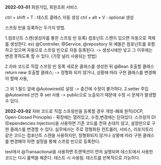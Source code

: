 **2022-03-01**
회원가입, 회원조회 서비스

ctrl + shift + T : 테스트 클래스 자동 생성
ctrl + alt + V : optional 생성

스프링 빈을 등록하는 두가지 방법.

1.컴포넌트 스캔(생성자를 통한 스프링 빈 등록)
컴포넌트 스캔이 있으면 자동으로 객체를 생성한다.
ex) @Controller, @Service, @repository
위 예들은 컴포넌트를 포함하고 있으며 자동으로 스프링 빈으로 자동 등록된다.
-> 생성시에만 넣고 그 이후에는 변경 못하도록 할 수 있다. (가장 널리 사용되는 방법)

2.자바 코드로 직접 스프링 빈 등록
새로운 클래스를 생성한 뒤 
@Bean
호출할 클래스 return new 호출할 클래스;
-> 정형화 되지 않거나, 상황에 따라 구현 클래스를 변경해야 할때 사용,

그 외
1.필드 앞에 @Autowired로 설정
-> 중간에 수정이 불가하다.
2.setter 주입
@Autowired 선언 후 set 사용
-> public으로 노출되기 때문에 수정 시 문제가 발생할 수 있다.

**2022-03-02**
자바 코드로 직접 스프링빈을 등록할 경우
개방-폐쇄 원칙(OCP, Open-Closed Principle)
    - 확장에는 열려있고, 수정,변경에는 닫혀있다.
스프링의 DI (Dependencies Injection)을 사용하면
기존 코드를 전혀 손대지 않고, 설정만으로 구현 클래스를 변경할 수 있다.
실무에서는 주로 정형화된 컨트롤러, 서비스, 리포지토리 같은 코드는
컴포넌트 스캔을 사용하지만, 정형화되지 않거나 상황에 따라 구현 클래스를 변경해야 하면
설정을 통해 스프링 빈으로 등록한다.

test에서 @Transactional을 사용하면 트랜젝션이 먼저 실행되며 
테스트에서 사용한 코드는 다시 롤백을 해준다.
테스트 시 사용됨.
테스트를 반복적으로 가능하다.